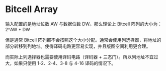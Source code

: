 # Bitcell Array

输入配置的是地址位数 AW 与数据位数 DW。那么理论上 Bitcell 阵列的大小为：2^AW * DW

但是通常 Bitcell 阵列都不会按照这个大小分配。通常会使用列选择器，将地址的部分转移到列地址。使得译码电路更容易实现，并且版图空间利用更合理。

而实际上列选择器也需要使用译码电路（译码器 + 三态门）。所以列地址不宜过大，如果只使用 1-2、2-4、3-8 与 4-16 译码的情况下。

